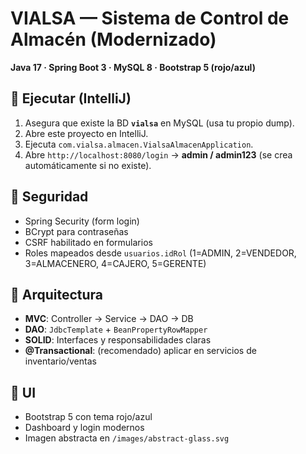 # VIALSA — Sistema de Control de Almacén (Modernizado)
**Java 17 · Spring Boot 3 · MySQL 8 · Bootstrap 5 (rojo/azul)**

## 🚀 Ejecutar (IntelliJ)
1. Asegura que existe la BD **`vialsa`** en MySQL (usa tu propio dump).
2. Abre este proyecto en IntelliJ.
3. Ejecuta `com.vialsa.almacen.VialsaAlmacenApplication`.
4. Abre `http://localhost:8080/login` → **admin / admin123** (se crea automáticamente si no existe).

## 🔐 Seguridad
- Spring Security (form login)
- BCrypt para contraseñas
- CSRF habilitado en formularios
- Roles mapeados desde `usuarios.idRol` (1=ADMIN, 2=VENDEDOR, 3=ALMACENERO, 4=CAJERO, 5=GERENTE)

## 🧱 Arquitectura
- **MVC**: Controller → Service → DAO → DB
- **DAO**: `JdbcTemplate` + `BeanPropertyRowMapper`
- **SOLID**: Interfaces y responsabilidades claras
- **@Transactional**: (recomendado) aplicar en servicios de inventario/ventas

## 🎨 UI
- Bootstrap 5 con tema rojo/azul
- Dashboard y login modernos
- Imagen abstracta en `/images/abstract-glass.svg`


